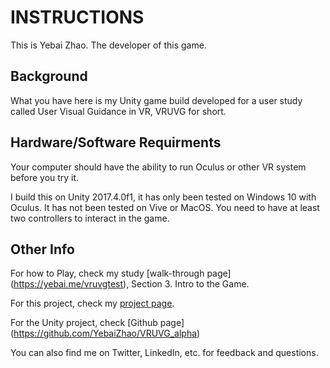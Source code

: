 # INSTRUCTIONS
This is Yebai Zhao. The developer of this game.

## Background

What you have here is my Unity game build developed for a user study called User Visual Guidance in VR, VRUVG for short.

## Hardware/Software Requirments

Your computer should have the ability to run Oculus or other VR system before you try it.

I build this on Unity 2017.4.0f1, it has only been tested on Windows 10 with Oculus. It has not been tested on Vive or MacOS. You need to have at least two controllers to interact in the game. 


## Other Info

For how to Play, check my study [walk-through page] (https://yebai.me/vruvgtest),  Section 3. Intro to the Game.

For this project, check my [project page](https://yebai.me/project/visual-guidance-in-vr).

For the Unity project, check [Github page] (https://github.com/YebaiZhao/VRUVG_alpha)

You can also find me on Twitter, LinkedIn, etc. for feedback and questions.